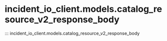 # incident_io_client.models.catalog_resource_v2_response_body

::: incident_io_client.models.catalog_resource_v2_response_body